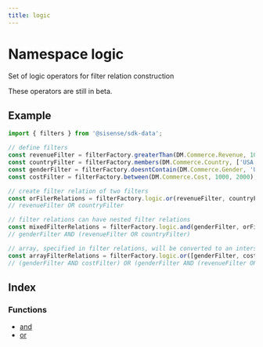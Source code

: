 ```yaml
---
title: logic
---
```


# Namespace logic <Badge type="beta" text="Beta" />

Set of logic operators for filter relation construction

These operators are still in beta.

## Example

```ts
import { filters } from '@sisense/sdk-data';

// define filters
const revenueFilter = filterFactory.greaterThan(DM.Commerce.Revenue, 1000);
const countryFilter = filterFactory.members(DM.Commerce.Country, ['USA', 'Canada']);
const genderFilter = filterFactory.doesntContain(DM.Commerce.Gender, 'Unspecified');
const costFilter = filterFactory.between(DM.Commerce.Cost, 1000, 2000);

// create filter relation of two filters
const orFilerRelations = filterFactory.logic.or(revenueFilter, countryFilter);
// revenueFilter OR countryFilter

// filter relations can have nested filter relations
const mixedFilterRelations = filterFactory.logic.and(genderFilter, orFilerRelations);
// genderFilter AND (revenueFilter OR countryFilter)

// array, specified in filter relations, will be converted to an intersection of filters automatically
const arrayFilterRelations = filterFactory.logic.or([genderFilter, costFilter], mixedFilterRelations);
// (genderFilter AND costFilter) OR (genderFilter AND (revenueFilter OR countryFilter))
```

## Index

### Functions

- [and](functions/function.and.md) <Badge type="beta" text="Beta" />
- [or](functions/function.or.md) <Badge type="beta" text="Beta" />
